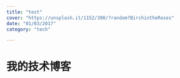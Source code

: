 ```yaml
---
title: "test"
cover: "https://unsplash.it/1152/300/?random?BirchintheRoses"
date: "01/03/2017"
category: "tech"

---
```

# 我的技术博客
